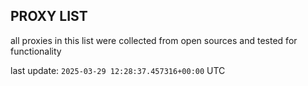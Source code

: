 ## PROXY LIST

all proxies in this list were collected from open sources and tested for functionality

last update: `2025-03-29 12:28:37.457316+00:00` UTC